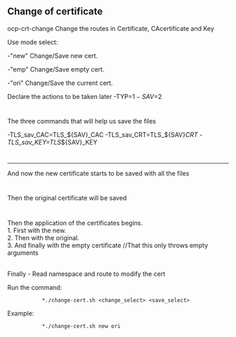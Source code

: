 ## Change of certificate
<p> ocp-crt-change
 Change the routes in
           Certificate,
           CAcertificate and
           Key</p>
Use mode select:    

 -"new" Change/Save new cert.
 
 -"emp" Change/Save empty cert.
 
 -"ori" Change/Save the current cert.

Declare the actions to be taken later
-TYP=$1
-SAV=$2
#
#
The three commands that will help us save the files

-TLS_sav_CAC=TLS_${SAV}_CAC
-TLS_sav_CRT=TLS_${SAV}_CRT
-TLS_sav_KEY=TLS_${SAV}_KEY
#
------------------------------------------------------------------------
And now the new certificate starts to be saved with all the files
#
#
#
Then the original certificate will be saved
#
#
 <p> Then the application of the certificates begins.<br>
1. First with the new.<br>
2. Then with the original.<br>
3. And finally with the empty certificate //That this only throws empty arguments<br>
</br>




Finally - Read namespace and route to modify the cert

 Run the command:
 
               *./change-cert.sh <change_select> <save_select>
 Example:
 
               *./change-cert.sh new ori


</p>
